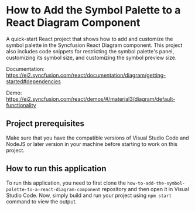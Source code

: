 # How to Add the Symbol Palette to a React Diagram Component
A quick-start React project that shows how to add and customize the symbol palette in the Syncfusion React Diagram component. This project also includes code snippets for restricting the symbol palette's panel, customizing its symbol size, and customizing the symbol preview size.

Documentation: https://ej2.syncfusion.com/react/documentation/diagram/getting-started#dependencies

Demo: https://ej2.syncfusion.com/react/demos/#/material3/diagram/default-functionality

## Project prerequisites
Make sure that you have the compatible versions of Visual Studio Code and NodeJS or later version in your machine before starting to work on this project.

## How to run this application
To run this application, you need to first clone the `how-to-add-the-symbol-palette-to-a-react-diagram-component` repository and then open it in Visual Studio Code. Now, simply build and run your project using `npm start` command to view the output.
